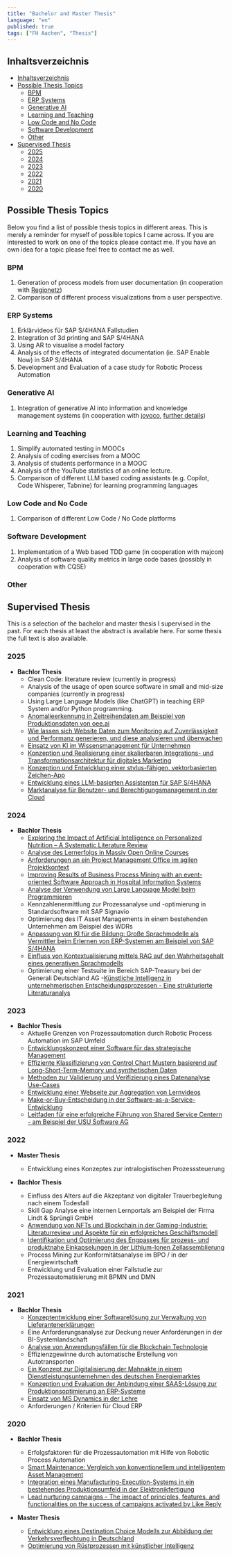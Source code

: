 ```yaml
---
title: "Bachelor and Master Thesis"
language: "en"
published: true
tags: ["FH Aachen", "Thesis"]
---
```


## Inhaltsverzeichnis

<!--toc:start-->

- [Inhaltsverzeichnis](#inhaltsverzeichnis)
- [Possible Thesis Topics](#possible-thesis-topics)
  - [BPM](#bpm)
  - [ERP Systems](#erp-systems)
  - [Generative AI](#generative-ai)
  - [Learning and Teaching](#learning-and-teaching)
  - [Low Code and No Code](#low-code-and-no-code)
  - [Software Development](#software-development)
  - [Other](#other)
- [Supervised Thesis](#supervised-thesis)
  - [2025](#2025)
  - [2024](#2024)
  - [2023](#2023)
  - [2022](#2022)
  - [2021](#2021)
  - [2020](#2020)
  <!--toc:end-->

## Possible Thesis Topics

Below you find a list of possible thesis topics in different areas. This is
merely a reminder for myself of possible topics I came across. If you are
interested to work on one of the topics please contact me. If you have an
own idea for a topic please feel free to contact me as well.

### BPM

1. Generation of process models from user documentation (in cooperation with
   [Regionetz](https://www.regionetz.de/))
1. Comparison of different process visualizations from a user perspective.

### ERP Systems

1. Erklärvideos für SAP S/4HANA Fallstudien
1. Integration of 3d printing and SAP S/4HANA
1. Using AR to visualise a model factory
1. Analysis of the effects of integrated documentation (ie. SAP Enable Now) in
   SAP S/4HANA
1. Development and Evaluation of a case study for Robotic Process Automation

### Generative AI

1. Integration of generative AI into information and knowledge management
   systems (in cooperation with [jovoco](https://www.jovoco.io/), [further
   details](topics/ai-knowledge-management))

### Learning and Teaching

1. Simplify automated testing in MOOCs
1. Analysis of coding exercises from a MOOC
1. Analysis of students performance in a MOOC
1. Analysis of the YouTube statistics of an online lecture.
1. Comparison of different LLM based coding assistants (e.g. Copilot, Code
   Whisperer, Tabnine) for learning programming languages

### Low Code and No Code

1. Comparison of different Low Code / No Code platforms

### Software Development

1. Implementation of a Web based TDD game (in cooperation with majcon)
1. Analysis of software quality metrics in large code bases (possibly in
   cooperation with CQSE)

### Other

## Supervised Thesis

This is a selection of the bachelor and master thesis I supervised in the past.
For each thesis at least the abstract is available here. For some thesis
the full text is also available.

### 2025

- **Bachlor Thesis**
  - Clean Code: literature review (currently in progress)
  - Analysis of the usage of open source software in small and mid-size
    companies (currently in progress)
  - Using Large Language Models (like ChatGPT) in teaching ERP System and/or
    Python programming.
  - [Anomalieerkennung in Zeitreihendaten am Beispiel von Produktionsdaten von
    oee.ai](/teaching/thesis/2025/anomalieerkennung)
  - [Wie lassen sich Website Daten zum Monitoring auf Zuverlässigkeit und
    Performanz generieren, und diese analysieren und
    überwachen](/teaching/thesis/2025/website_monitoring)
  - [Einsatz von KI im Wissensmanagement für
    Unternehmen](/teaching/thesis/2025/ki-wissensmanagement)
  - [Konzeption und Realisierung einer skalierbaren Integrations- und
    Transformationsarchitektur für digitales
    Marketing](/teaching/thesis/2025/integration-transformation-marketing)
  - [Konzeption und Entwicklung einer stylus-fähigen, vektorbasierten
    Zeichen-App](/teaching/thesis/2025/zeichen-app)
  - [Entwicklung eines LLM-basierten Assistenten für SAP
    S/4HANA](/teaching/thesis/2025/llm-s4hana)
  - [Marktanalyse für Benutzer- und Berechtigungsmanagement in der
    Cloud](/teaching/thesis/2025/user-management-cloud)

### 2024

- **Bachlor Thesis**
  - [Exploring the Impact of Artificial Intelligence on Personalized Nutrition
    – A Systematic Literature
    Review](/teaching/thesis/2024/personalized-nutrition)
  - [Analyse des Lernerfolgs in Massiv Open Online
    Courses](/teaching/thesis/2024/mooc-analyse)
  - [Anforderungen an ein Project Management Office im agilen
    Projektkontext](/teaching/thesis/2024/pro-anforderungen)
  - [Improving Results of Business Process Mining with an event-oriented
    Software Approach in Hospital Information
    Systems](/teaching/thesis/2024/process-mining-hospital)
  - [Analyse der Verwendung von Large Language Model beim
    Programmieren](/teaching/thesis/2024/llm-programmieren)
  - Kennzahlenermittlung zur Prozessanalyse und -optimierung in
    Standardsoftware mit SAP Signavio
  - Optimierung des IT Asset Managements in einem bestehenden Unternehmen am
    Beispiel des WDRs
  - [Anpassung von KI für die Bildung: Große Sprachmodelle als Vermittler beim
    Erlernen von ERP-Systemen am Beispiel von SAP
    S/4HANA](/teaching/thesis/2024/llm-saps4)
  - [Einfluss von Kontextualisierung mittels RAG auf den Wahrheitsgehalt eines
    generativen Sprachmodells](/teaching/thesis/2024/llm-wahrheitsgehalt)
  - Optimierung einer Testsuite im Bereich SAP-Treasury bei der Generali
    Deutschland AG -[Künstliche Intelligenz in unternehmerischen
    Entscheidungsprozessen - Eine strukturierte
    Literaturanalys](/teaching/thesis/2024/ki-entscheidungsprozesse)

### 2023

- **Bachlor Thesis**
  - Aktuelle Grenzen von Prozessautomation durch Robotic Process Automation im
    SAP Umfeld
  - [Entwicklungskonzept einer Software für das strategische
    Management](/teaching/thesis/2023/strategisches_management)
  - [Effiziente Klassifizierung von Control Chart Mustern basierend auf
    Long-Short-Term-Memory und synthetischen
    Daten](/teaching/thesis/2023/control_chart_muster)
  - [Methoden zur Validierung und Verifizierung eines Datenanalyse
    Use-Cases](/teaching/thesis/2023/validierung_datenanalyse)
  - [Entwicklung einer Webseite zur Aggregation von
    Lernvideos](/teaching/thesis/2023/video_aggregation)
  - [Make-or-Buy-Entscheidung in der
    Software-as-a-Service-Entwicklung](/teaching/thesis/2023/saas_make_or_buy)
  - [Leitfaden für eine erfolgreiche Führung von Shared Service Centern - am
    Beispiel der USU Software AG](/teaching/thesis/2023/shared_service_center)

### 2022

- **Master Thesis**

  - Entwicklung eines Konzeptes zur intralogistischen Prozesssteuerung

- **Bachlor Thesis**
  - Einfluss des Alters auf die Akzeptanz von digitaler Trauerbegleitung nach
    einem Todesfall
  - Skill Gap Analyse eine internen Lernportals am Beispiel der Firma Lindt &
    Sprüngli GmbH
  - [Anwendung von NFTs und Blockchain in der Gaming-Industrie: Literaturreview
    und Aspekte für ein erfolgreiches
    Geschäftsmodell](/teaching/thesis/2022/nft_gaming)
  - [Identifikation und Optimierung des Engpasses für prozess- und produktnahe
    Einkapselungen in der Lithium-Ionen
    Zellassemblierung](/teaching/thesis/2022/engpass_lithium_ionen)
  - Process Mining zur Konformitätsanalyse im BPO / in der Energiewirtschaft
  - Entwicklung und Evaluation einer Fallstudie zur Prozessautomatisierung mit
    BPMN und DMN

### 2021

- **Bachlor Thesis**
  - [Konzeptentwicklung einer Softwarelösung zur Verwaltung von
    Lieferantenerklärungen](/teaching/thesis/2021/lieferantenerklaerung)
  - Eine Anforderungsanalyse zur Deckung neuer Anforderungen in der
    BI-Systemlandschaft
  - [Analyse von Anwendungsfällen für die Blockchain
    Technologie](/teaching/thesis/2021/blockchain_use_cases)
  - Effizienzgewinne durch automatische Erstellung von Autotransporten
  - [Ein Konzept zur Digitalisierung der Mahnakte in einem
    Dienstleistungsunternehmen des deutschen
    Energiemarktes](/teaching/thesis/2021/mahnakte)
  - [Konzeption und Evaluation der Anbindung einer SAAS-Lösung zur
    Produktionsoptimierung an ERP-Systeme](/teaching/thesis/2021/erp_oee)
  - [Einsatz von MS Dynamics in der
    Lehre](/teaching/thesis/2021/ms_dynamics_lehre)
  - Anforderungen / Kriterien für Cloud ERP

### 2020

- **Bachlor Thesis**

  - Erfolgsfaktoren für die Prozessautomation mit Hilfe von Robotic Process
    Automation
  - [Smart Maintenance: Vergleich von konventionellem und intelligentem Asset
    Management](/teaching/thesis/2020/smart_maintenance)
  - [Integration eines Manufacturing-Execution-Systems in ein bestehendes
    Produktionsumfeld in der
    Elektronikfertigung](/teaching/thesis/2020/mes_elektronikfertigung)
  - [Lead nurturing campaigns - The impact of principles, features, and
    functionalities on the success of campaigns activated by Like
    Reply](/teaching/thesis/2020/lead_nurturing)

- **Master Thesis**
  - [Entwicklung eines Destination Choice Modells zur Abbildung der
    Verkehrsverflechtung in Deutschland](/teaching/thesis/2020/verkehrsmodell)
  - [Optimierung von Rüstprozessen mit künstlicher
    Intelligenz](/teaching/thesis/2020/ruesten_mit_ki)
